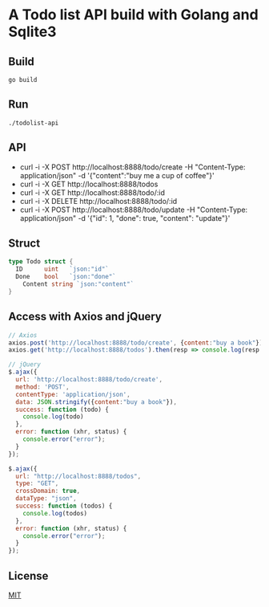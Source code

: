 # A Todo list API build with Golang and Sqlite3

## Build

`go build`

## Run

`./todolist-api`

## API

- curl -i -X POST http://localhost:8888/todo/create -H "Content-Type: application/json" -d '{"content":"buy me a cup of coffee"}'
- curl -i -X GET  http://localhost:8888/todos
- curl -i -X GET  http://localhost:8888/todo/:id
- curl -i -X DELETE http://localhost:8888/todo/:id
- curl -i -X POST http://localhost:8888/todo/update -H "Content-Type: application/json" -d '{"id": 1, "done": true, "content": "update"}'

## Struct

```go
type Todo struct {
  ID      uint   `json:"id"`
  Done    bool   `json:"done"`
	Content string `json:"content"`
}
```

## Access with Axios and jQuery

```js
// Axios
axios.post('http://localhost:8888/todo/create', {content:"buy a book"}).then(resp => console.log(resp.data));
axios.get('http://localhost:8888/todos').then(resp => console.log(resp.data));

// jQuery
$.ajax({
  url: 'http://localhost:8888/todo/create',
  method: 'POST',
  contentType: 'application/json',
  data: JSON.stringify({content:"buy a book"}),
  success: function (todo) {
    console.log(todo)
  },
  error: function (xhr, status) {
    console.error("error");
  }
});

$.ajax({
  url: "http://localhost:8888/todos",
  type: "GET",
  crossDomain: true,
  dataType: "json",
  success: function (todos) {
    console.log(todos)
  },
  error: function (xhr, status) {
    console.error("error");
  }
});
```

## License

[MIT](https://github.com/aztack/todolist-api/blob/master/LICENSE)
